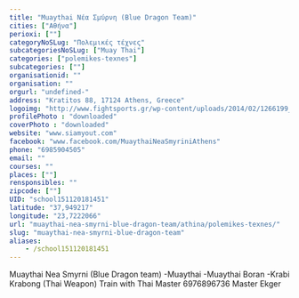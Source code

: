 ```yaml
---
title: "Muaythai Νέα Σμύρνη (Blue Dragon Team)"
cities: ["Αθήνα"]
perioxi: [""]
categoryNoSLug: "Πολεμικές τέχνες"
subcategoriesNoSLug: ["Muay Thai"]
categories: ["polemikes-texnes"]
subcategories: [""]
organisationid: ""
organisation: ""
orgurl: "undefined-"
address: "Kratitos 88, 17124 Athens, Greece"
logoimg: "http://www.fightsports.gr/wp-content/uploads/2014/02/1266199_634071046614345_1735255253_o.jpg"
profilePhoto : "downloaded"
coverPhoto : "downloaded"
website: "www.siamyout.com"
facebook: "www.facebook.com/MuaythaiNeaSmyriniAthens"
phone: "6985904505"
email: ""
courses: ""
places: [""]
rensponsibles: ""
zipcode: [""]
UID: "school151120181451"
latitude: "37,949217"
longitude: "23,7222066"
url: "muaythai-nea-smyrni-blue-dragon-team/athina/polemikes-texnes/"
slug: "muaythai-nea-smyrni-blue-dragon-team"
aliases:
    - /school151120181451
---
```



Muaythai Nea Smyrni (Blue Dragon team) -Muaythai -Muaythai Boran -Krabi Krabong (Thai Weapon) Train with Thai Master 6976896736 Master Ekger

